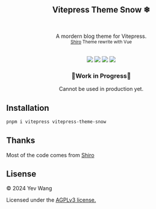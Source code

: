 <p align="center">
  <h2 align="center">Vitepress Theme Snow ❄</h2>
  <br />
  <p align="center">
    A mordern blog theme for Vitepress.
    <br />
    <small align="center"><a href="https://github.com/innei/Shiro">Shiro</a> Theme rewrite with Vue</small>
    <br />
    <br />
  </p>
</p>

<p align="center">
   <span>
      <img src="https://img.shields.io/badge/vuejs-%2335495e.svg?style=for-the-badge&logo=vuedotjs&logoColor=%234FC08D"/>
   </span>
   <span>
      <img src="https://img.shields.io/badge/typescript-%23007ACC.svg?style=for-the-badge&logo=typescript&logoColor=white"/>
   </span>
   <span>
      <img src="https://img.shields.io/badge/RollupJS-ef3335?style=for-the-badge&logo=rollup.js&logoColor=white"/>
    </span>
   <span>
      <img src="https://img.shields.io/badge/tailwindcss-%2338B2AC.svg?style=for-the-badge&logo=tailwind-css&logoColor=white"/>
    </span>
</p>

<p align="center">
 <h3 align="center">🚧Work in Progress🚧</h3>
 <p align="center">Cannot be used in production yet.</p>
</p>

## Installation

```sh
pnpm i vitepress vitepress-theme-snow
```

## Thanks

Most of the code comes from [Shiro](https://github.com/innei/Shiro)

## Lisense

&copy; 2024 Yev Wang

Licensed under the [AGPLv3 license.](https://github.com/wangyewei/vitepress-theme-yev/blob/main/LICENSE)
